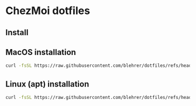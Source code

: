 # ChezMoi dotfiles

## Install

## MacOS installation

```sh
curl -fsSL https://raw.githubusercontent.com/blehrer/dotfiles/refs/heads/main/setup/macos.sh | sh
```

## Linux (apt) installation

```sh
curl -fsSL https://raw.githubusercontent.com/blehrer/dotfiles/refs/heads/main/setup/apt.sh | sh
```

